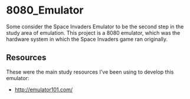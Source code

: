 # 8080_Emulator
Some consider the Space Invaders Emulator to be the second step in the study area of emulation. This project is a 8080 emulator, which was the hardware system in which the Space Invaders game ran originally.

## Resources
These were the main study resources I've been using to develop this emulator:
* http://emulator101.com/
